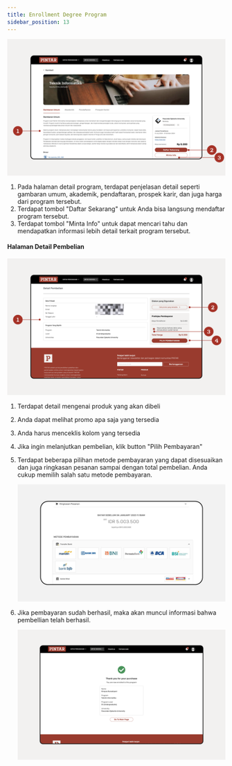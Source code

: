 ```yaml
---
title: Enrollment Degree Program
sidebar_position: 13
---
```

![](/img/enrollment-1.png)

1. Pada halaman detail program, terdapat penjelasan detail seperti gambaran umum, akademik, pendaftaran, prospek karir, dan juga harga dari program tersebut.
2. Terdapat tombol "Daftar Sekarang" untuk Anda bisa langsung mendaftar program tersebut.
3. Terdapat tombol "Minta Info" untuk dapat mencari tahu dan mendapatkan informasi lebih detail terkait program tersebut.



#### Halaman Detail Pembelian

![](/img/enrollment-2.png)

1. Terdapat detail mengenai produk yang akan dibeli
2. Anda dapat melihat promo apa saja yang tersedia
3. Anda harus menceklis kolom yang tersedia
4. Jika ingin melanjutkan pembelian, klik button "Pilih Pembayaran"
5. Terdapat beberapa pilihan metode pembayaran yang dapat disesuaikan dan juga ringkasan pesanan sampai dengan total pembelian. Anda cukup memilih salah satu metode pembayaran.

   ![](/img/enrollment-3.jpg)
6. Jika pembayaran sudah berhasil, maka akan muncul informasi bahwa pembellian telah berhasil.

   ![](/img/enrollment-4.png)
